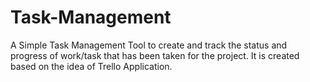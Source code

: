 # Task-Management

A Simple Task Management Tool to create and track the status and progress of work/task that has been taken for the project.
It is created based on the idea of Trello Application.
